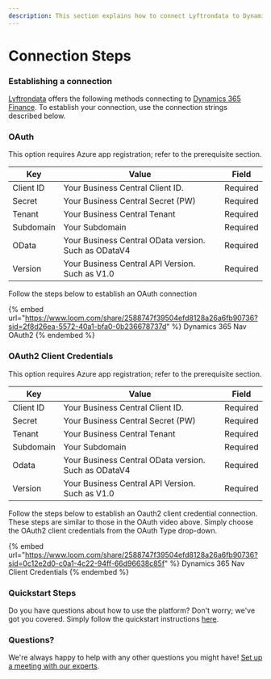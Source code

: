 ```yaml
---
description: This section explains how to connect Lyftrondata to Dynamics 365 Finance.
---
```


# Connection Steps

### Establishing a connection

[Lyftrondata](https://www.lyftrondata.com) offers the following methods connecting to [Dynamics 365 Finance](https://www.lyftrondata.com/integration/finance-analytics/dynamics-365-finance). To establish your connection, use the connection strings described below.

### OAuth

This option requires Azure app registration; refer to the prerequisite section.

| Key       | Value                                                | Field    |
| --------- | ---------------------------------------------------- | -------- |
| Client ID | Your Business Central Client ID.                     | Required |
| Secret    | Your Business Central Secret (PW)                    | Required |
| Tenant    | Your Business Central Tenant                         | Required |
| Subdomain | Your Subdomain                                       | Required |
| OData     | Your Business Central OData version. Such as ODataV4 | Required |
| Version   | Your Business Central API Version. Such as V1.0      | Required |

Follow the steps below to establish an OAuth connection

{% embed url="https://www.loom.com/share/2588747f39504efd8128a26a6fb90736?sid=2f8d26ea-5572-40a1-bfa0-0b236678737d" %}
Dynamics 365 Nav OAuth2
{% endembed %}

### OAuth2 Client Credentials

This option requires Azure app registration; refer to the prerequisite section.

| Key       | Value                                                | Field    |
| --------- | ---------------------------------------------------- | -------- |
| Client ID | Your Business Central Client ID.                     | Required |
| Secret    | Your Business Central Secret (PW)                    | Required |
| Tenant    | Your Business Central Tenant                         | Required |
| Subdomain | Your Subdomain                                       | Required |
| Odata     | Your Business Central OData version. Such as ODataV4 | Required |
| Version   | Your Business Central API Version. Such as V1.0      | Required |

Follow the steps below to establish an Oauth2 client credential connection. These steps are similar to those in the OAuth video above. Simply choose the OAuth2 client credentials from the OAuth Type drop-down.

{% embed url="https://www.loom.com/share/2588747f39504efd8128a26a6fb90736?sid=0c12e2d0-c0a1-4c22-94ff-66d96638c85f" %}
Dynamics 365 Nav Client Credentials
{% endembed %}

### Quickstart Steps

Do you have questions about how to use the platform? Don't worry; we've got you covered. Simply follow the quickstart instructions [here](./).

### Questions? <a href="#questions" id="questions"></a>

We're always happy to help with any other questions you might have! [Set up a meeting with our experts](https://www.lyftrondata.com/book-a-meeting/).
